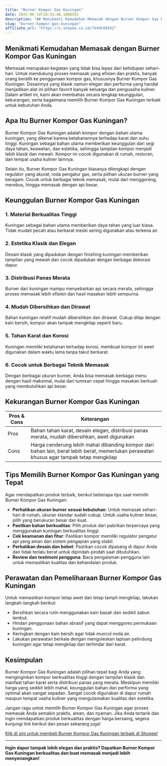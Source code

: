 ```yaml
---
title: "Burner Kompor Gas Kuningan"
date: 2025-06-14T10:33:48.180855Z
description: "## Menikmati Kemudahan Memasak dengan Burner Kompor Gas Kuningan..."
slug: "burner-kompor-gas-kuningan"
affiliate_url: "https://s.shopee.co.id/7V44C68VX2"
---
```

## Menikmati Kemudahan Memasak dengan Burner Kompor Gas Kuningan

Memasak merupakan kegiatan yang tidak bisa lepas dari kehidupan sehari-hari. Untuk mendukung proses memasak yang efisien dan praktis, banyak orang beralih ke penggunaan kompor gas, khususnya Burner Kompor Gas Kuningan. Desainnya yang klasik namun elegan dan performa yang handal menjadikan alat ini pilihan favorit banyak keluarga dan pengusaha kuliner. Dalam artikel ini, kami akan membahas secara lengkap keunggulan, kekurangan, serta bagaimana memilih Burner Kompor Gas Kuningan terbaik untuk kebutuhan Anda.

## Apa Itu Burner Kompor Gas Kuningan?

Burner Kompor Gas Kuningan adalah kompor dengan bahan utama kuningan, yang dikenal karena ketahanannya terhadap karat dan suhu tinggi. Kuningan sebagai bahan utama memberikan keunggulan dari segi daya tahan, keawetan, dan estetika, sehingga tampilan kompor menjadi lebih klasik dan mewah. Kompor ini cocok digunakan di rumah, restoran, dan tempat usaha kuliner lainnya.

Selain itu, Burner Kompor Gas Kuningan biasanya dilengkapi dengan regulator yang akurat, roda pengatur gas, serta pilihan ukuran burner yang beragam. Cocok untuk berbagai teknik memasak, mulai dari menggoreng, merebus, hingga memasak dengan api besar.

## Keunggulan Burner Kompor Gas Kuningan

### 1. Material Berkualitas Tinggi
Kuningan sebagai bahan utama memberikan daya tahan yang luar biasa. Tidak mudah pecah atau berkarat meski sering digunakan atau terkena air.

### 2. Estetika Klasik dan Elegan
Desain klasik yang dipadukan dengan finishing kuningan memberikan tampilan yang mewah dan cocok dipadukan dengan berbagai dekorasi dapur.

### 3. Distribusi Panas Merata
Burner dari kuningan mampu menyebarkan api secara merata, sehingga proses memasak lebih efisien dan hasil masakan lebih sempurna.

### 4. Mudah Dibersihkan dan Dirawat
Bahan kuningan relatif mudah dibersihkan dan dirawat. Cukup dilap dengan kain bersih, kompor akan tampak mengkilap seperti baru.

### 5. Tahan Karat dan Korosi
Kuningan memiliki ketahanan terhadap korosi, membuat kompor ini awet digunakan dalam waktu lama tanpa takut berkarat.

### 6. Cocok untuk Berbagai Teknik Memasak
Dengan berbagai ukuran burner, Anda bisa memasak berbagai menu dengan hasil maksimal, mulai dari tumisan cepat hingga masakan berkuah yang membutuhkan api besar.

## Kekurangan Burner Kompor Gas Kuningan

| Pros & Cons | Keterangan |
|--------------|------------|
| Pros | Bahan tahan karat, desain elegan, distribusi panas merata, mudah dibersihkan, awet digunakan |
| Cons | Harga cenderung lebih mahal dibanding kompor dari bahan lain, berat lebih berat, memerlukan perawatan khusus agar tampak tetap mengkilap |

## Tips Memilih Burner Kompor Gas Kuningan yang Tepat

Agar mendapatkan produk terbaik, berikut beberapa tips saat memilih Burner Kompor Gas Kuningan:

- **Perhatikan ukuran burner sesuai kebutuhan**: Untuk memasak sehari-hari di rumah, ukuran standar sudah cukup. Untuk usaha kuliner besar, pilih yang berukuran besar dan kuat.
- **Pastikan bahan berkualitas**: Pilih produk dari pabrikan terpercaya yang menggunakan kuningan berkualitas tinggi.
- **Cek keamanan dan fitur**: Pastikan kompor memiliki regulator pengatur api yang aman dan sistem pengapian yang stabil.
- **Perhatikan desain dan bobot**: Pastikan cocok dipasang di dapur Anda dan tidak terlalu berat untuk dipindah-pindah saat dibutuhkan.
- **Review dan testimoni pengguna**: Baca pengalaman pengguna lain untuk memastikan kualitas dan kehandalan produk.

## Perawatan dan Pemeliharaan Burner Kompor Gas Kuningan

Untuk memastikan kompor tetap awet dan tetap tampil mengkilap, lakukan langkah-langkah berikut:

- Bersihkan secara rutin menggunakan kain basah dan sedikit sabun lembut.
- Hindari penggunaan bahan abrasif yang dapat menggores permukaan kuningan.
- Keringkan dengan kain bersih agar tidak muncul noda air.
- Lakukan perawatan berkala dengan mengoleskan lapisan pelindung kuningan agar tetap mengkilap dan terhindar dari karat.

## Kesimpulan

Burner Kompor Gas Kuningan adalah pilihan tepat bagi Anda yang menginginkan kompor berkualitas tinggi dengan tampilan klasik dan manfaat tahan karat serta distribusi panas yang merata. Meskipun memiliki harga yang sedikit lebih mahal, keunggulan bahan dan performa yang optimal akan sangat sepadan. Sangat cocok digunakan di dapur rumah maupun tempat usaha kuliner yang mengutamakan kualitas dan estetika.

Jangan ragu untuk memilih Burner Kompor Gas Kuningan agar proses memasak Anda semakin praktis, aman, dan nyaman. Jika Anda tertarik dan ingin mendapatkan produk berkualitas dengan harga bersaing, segera kunjungi link berikut dan pesan sekarang juga!

[Klik di sini untuk membeli Burner Kompor Gas Kuningan terbaik di Shopee!](https://s.shopee.co.id/7V44C68VX2)

---

**Ingin dapur tampak lebih elegan dan praktis? Dapatkan Burner Kompor Gas Kuningan berkualitas dan buat memasak menjadi lebih menyenangkan!**